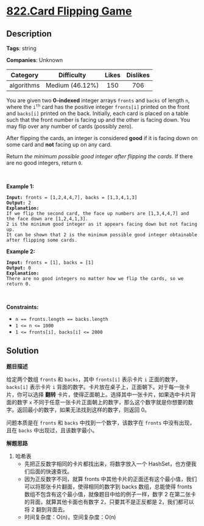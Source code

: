 # [822.Card Flipping Game](https://leetcode.com/problems/card-flipping-game/description/)

## Description

**Tags**: string

**Companies**: Unknown

|  Category  |   Difficulty    | Likes | Dislikes |
| :--------: | :-------------: | :---: | :------: |
| algorithms | Medium (46.12%) |  150  |   706    |

<p>You are given two <strong>0-indexed</strong> integer arrays <code>fronts</code> and <code>backs</code> of length <code>n</code>, where the <code>i<sup>th</sup></code> card has the positive integer <code>fronts[i]</code> printed on the front and <code>backs[i]</code> printed on the back. Initially, each card is placed on a table such that the front number is facing up and the other is facing down. You may flip over any number of cards (possibly zero).</p>
<p>After flipping the cards, an integer is considered <strong>good</strong> if it is facing down on some card and <strong>not</strong> facing up on any card.</p>
<p>Return <em>the minimum possible good integer after flipping the cards</em>. If there are no good integers, return <code>0</code>.</p>
<p>&nbsp;</p>
<p><strong class="example">Example 1:</strong></p>
<pre><code><strong>Input:</strong> fronts = [1,2,4,4,7], backs = [1,3,4,1,3]
<strong>Output:</strong> 2
<strong>Explanation:</strong>
If we flip the second card, the face up numbers are [1,3,4,4,7] and the face down are [1,2,4,1,3].
2 is the minimum good integer as it appears facing down but not facing up.
It can be shown that 2 is the minimum possible good integer obtainable after flipping some cards.</code></pre>
<p><strong class="example">Example 2:</strong></p>
<pre><code><strong>Input:</strong> fronts = [1], backs = [1]
<strong>Output:</strong> 0
<strong>Explanation:</strong>
There are no good integers no matter how we flip the cards, so we return 0.</code></pre>
<p>&nbsp;</p>
<p><strong>Constraints:</strong></p>
<ul>
  <li><code>n == fronts.length == backs.length</code></li>
  <li><code>1 &lt;= n &lt;= 1000</code></li>
  <li><code>1 &lt;= fronts[i], backs[i] &lt;= 2000</code></li>
</ul>

## Solution

**题目描述**

给定两个数组 `fronts` 和 `backs`，其中 `fronts[i]` 表示卡片 `i` 正面的数字，`backs[i]` 表示卡片 `i` 背面的数字。卡片放在桌子上，正面朝下。对于每一张卡片，你可以选择 **翻转** 卡片，使得正面朝上。选择其中一张卡片，如果选中卡片背面的数字 `x` 不同于任意一张卡片正面朝上的数字，那么这个数字就是你想要的数字。返回最小的数字，如果无法找到这样的数字，则返回 0。

问题本质是在 `fronts` 和 `backs` 中找到一个数字，该数字在 `fronts` 中没有出现，且在 `backs` 中出现过，且该数字最小。

**解题思路**

1. 哈希表
   - 先把正反数字相同的卡片都找出来，将数字放入一个 HashSet，也方便我们后面的快速查找。
   - 因为正反数字不同，就算 fronts 中其他卡片的正面还有这个最小值，我们可以将那张卡片翻面，使得相同的数字到 backs 数组，总能使得 fronts 数组不包含有这个最小值，就像题目中给的例子一样，数字 2 在第二张卡的背面，就算其他卡面也有数字 2，只要其不是正反都是 2，我们都可以将 2 翻到背面去。
   - 时间复杂度：O(n)，空间复杂度：O(n)
